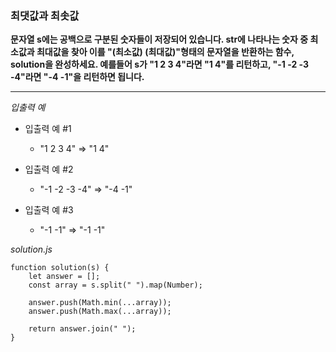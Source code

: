 ### 최댓값과 최솟값

**문자열 s에는 공백으로 구분된 숫자들이 저장되어 있습니다. str에 나타나는 숫자 중 최소값과 최대값을 찾아 이를 "(최소값) (최대값)"형태의 문자열을 반환하는 함수, solution을 완성하세요. 예를들어 s가 "1 2 3 4"라면 "1 4"를 리턴하고, "-1 -2 -3 -4"라면 "-4 -1"을 리턴하면 됩니다.**

---

_입출력 예_

- 입출력 예 #1

  - "1 2 3 4" => "1 4"

- 입출력 예 #2

  - "-1 -2 -3 -4" => "-4 -1"

- 입출력 예 #3

  - "-1 -1" => "-1 -1"

_solution.js_

```
function solution(s) {
    let answer = [];
    const array = s.split(" ").map(Number);

    answer.push(Math.min(...array));
    answer.push(Math.max(...array));

    return answer.join(" ");
}
```
